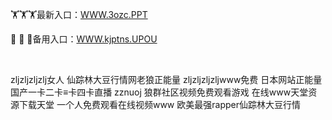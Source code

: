 <p>
	🏋🏋🏋最新入口：<a href="http://www.baidu.com/link?url=6MA2SWnO3Raqke39an_0PUxosM6ZrUGzi1BN9tNnlPW&wd">WWW.3ozc.PPT</a> 
	<p>
		🤬
🤬
🤬备用入口：<a href="http://www.baidu.com/link?url=6MA2SWnO3Raqke39an_0PUxosM6ZrUGzi1BN9tNnlPW&wd">WWW.kjptns.UPOU</a> 
	</p>
	<p>
		<br />
	</p>
	<p>
		zljzljzljzlj女人
仙踪林大豆行情网老狼正能量
zljzljzljzljwww免费
日本网站正能量
国产一卡二卡≡卡四卡直播
zznuoj
狼群社区视频免费观看游戏
在线www天堂资源下载天堂
一个人免费观看在线视频www
欧美最强rapper仙踪林大豆行情
	</p>
